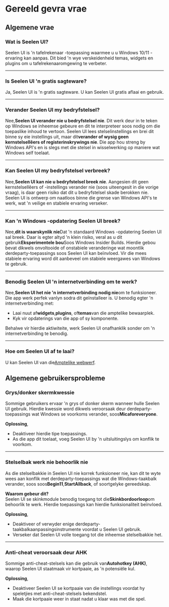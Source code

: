 # **Gereeld gevra vrae**

## **Algemene vrae**

### **Wat is Seelen UI?**

Seelen UI is 'n tafelrekenaar -toepassing waarmee u u Windows 10/11 -ervaring
kan aanpas. Dit bied 'n wye verskeidenheid temas, widgets en plugins om u
tafelrekenaaromgewing te verbeter.

---

### **Is Seelen UI 'n gratis sagteware?**

Ja, Seelen UI is 'n gratis sagteware. U kan Seelen UI gratis aflaai en gebruik.

---

### **Verander Seelen UI my bedryfstelsel?**

Nee,**Seelen UI verander nie u bedryfstelsel nie**. Dit werk deur in te teken op
Windows se inheemse gebeure en dit te interpreteer soos nodig om die toepaslike
inhoud te vertoon. Seelen UI lees stelselinstellings en brei dit binne sy eie
instellings uit, maar dit**verander of wysig geen kernstelsellêers of
registerinskrywings nie**. Die app hou streng by Windows API's en is slegs met
die stelsel in wisselwerking op maniere wat Windows self toelaat.

---

### **Kan Seelen UI my bedryfstelsel verbreek?**

Nee,**Seelen UI kan nie u bedryfstelsel breek nie**. Aangesien dit geen
kernstelsellêers of -instellings verander nie (soos uiteengesit in die vorige
vraag), is daar geen risiko dat dit u bedryfstelsel skade berokken nie. Seelen
UI is ontwerp om naatloos binne die grense van Windows API's te werk, wat 'n
veilige en stabiele ervaring verseker.

---

### **Kan 'n Windows -opdatering Seelen UI breek?**

Nee,**dit is waarskynlik nie**Dat 'n standaard Windows -opdatering Seelen UI sal
breek. Daar is egter altyd 'n klein risiko, veral as u dit
gebruik**Eksperimentele bou**Soos Windows Insider Builds. Hierdie gebou bevat
dikwels onvoltooide of onstabiele veranderinge wat moontlik
derdeparty-toepassings soos Seelen UI kan beïnvloed. Vir die mees stabiele
ervaring word dit aanbeveel om stabiele weergawes van Windows te gebruik.

---

### **Benodig Seelen UI 'n internetverbinding om te werk?**

Nee,**Seelen UI het nie 'n internetverbinding nodig nie**om te funksioneer. Die
app werk perfek vanlyn sodra dit geïnstalleer is. U benodig egter 'n
internetverbinding met:

- Laai nuut af**widgets**,**plugins**, of**temas**van die amptelike bewaarplek.
- Kyk vir opdaterings van die app of sy komponente.

Behalwe vir hierdie aktiwiteite, werk Seelen UI onafhanklik sonder om 'n
internetverbinding te benodig.

---

### **Hoe om Seelen UI af te laai?**

U kan Seelen UI van die[Amptelike webwerf](https://seelen.io).

## **Algemene gebruikersprobleme**

### **Grys/donker skermkwessie**

Sommige gebruikers ervaar 'n grys of donker skerm wanneer hulle Seelen UI
gebruik. Hierdie kwessie word dikwels veroorsaak deur derdeparty-toepassings wat
Windows se voorkoms verander, soos**Micaforeveryone**.

**Oplossing**,

- Deaktiveer hierdie tipe toepassings.
- As die app dit toelaat, voeg Seelen UI by 'n uitsluitingslys om konflik te
  voorkom.

---

### **Stelselbak werk nie behoorlik nie**

As die stelselbakkie in Seelen UI nie korrek funksioneer nie, kan dit te wyte
wees aan konflik met derdeparty-toepassings wat die Windows-taakbalk verander,
soos soos**Begin11**,**StartAllback**, of soortgelyke gereedskap.

**Waarom gebeur dit?**\
Seelen UI se skinkmodule benodig toegang tot die**Skinkbordoorloop**om behoorlik
te werk. Hierdie toepassings kan hierdie funksionaliteit beïnvloed.

**Oplossing**,

- Deaktiveer of verwyder enige derdeparty-taakbalkaanpassingsinstrumente voordat
  u Seelen UI gebruik.
- Verseker dat Seelen UI volle toegang tot die inheemse stelselbakkie het.

---

### **Anti-cheat veroorsaak deur AHK**

Sommige anti-cheat-stelsels kan die gebruik van**Autohotkey (AHK)**, waarop
Seelen UI staatmaak vir kortpaaie, as 'n potensiële kul.

**Oplossing**,

- Deaktiveer Seelen UI se kortpaaie van die instellings voordat hy speletjies
  met anti-cheat-stelsels bekendstel.
- Maak die kortpaaie weer in staat nadat u klaar was met die spel.
